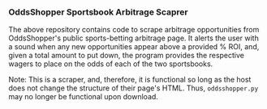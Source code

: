 ### OddsShopper Sportsbook Arbitrage Scaprer
The above repository contains code to scrape arbitrage opportunities from OddsShopper's public sports-betting arbitrage page. It alerts the user with a sound when any new opportunities appear above a provided % ROI, and, given a total amount to put down, the program provides the respective wagers to place on the odds of each of the two sportsbooks.

Note: This is a scraper, and, therefore, it is functional so long as the host does not change the structure of their page's HTML. Thus, `oddsshopper.py` may no longer be functional upon download.
